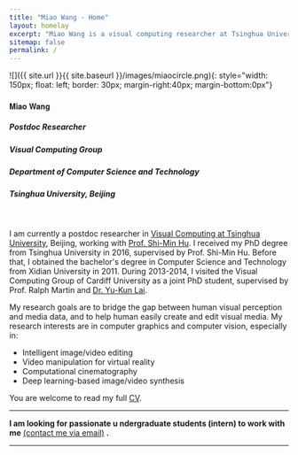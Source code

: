 ```yaml
---
title: "Miao Wang - Home"
layout: homelay
excerpt: "Miao Wang is a visual computing researcher at Tsinghua University."
sitemap: false
permalink: /
---
```


<!-- <center>
<figure>
    
  <img src="{{ site.url }}{{ site.baseurl }}/images/miaocircle.png" style="width: 180px">

</figure>
</center>
<br/> -->

<!-- ***
**I will join the Key State Laboratory of Virtual Reality and Systems, Beihang University in Oct. 2018.**

*** -->

![]({{ site.url }}{{ site.baseurl }}/images/miaocircle.png){: style="width: 150px; float: left; border: 30px; margin-right:40px; margin-bottom:0px"}

<!-- ###  **Miao Wang** -->

<div><h4 style="font-family: Helvetica Neue,Source Sans Pro,Arial"><b>Miao Wang</b></h4></div>

##### Postdoc Researcher

##### Visual Computing Group

##### Department of Computer Science and Technology

##### Tsinghua University, Beijing

<!-- ##### *Assistant Professor*

##### *Visual Computing Group*

##### *Key State Laboratory of Virtual Reality and Systems*

##### *Beihang University* -->

<br>

I am currently a postdoc researcher in [Visual Computing at Tsinghua University](http://cg.cs.tsinghua.edu.cn), Beijing, working with [Prof. Shi-Min Hu](http://cg.cs.tsinghua.edu.cn/prof_hu.htm). I received my PhD degree from Tsinghua University in 2016, supervised by Prof. Shi-Min Hu. Before that, I obtained the bachelor's degree in Computer Science and Technology from Xidian University in 2011. During 2013-2014, I visited the Visual Computing Group of Cardiff University as a joint PhD student, supervised by Prof. Ralph Martin and [Dr. Yu-Kun Lai](https://users.cs.cf.ac.uk/Yukun.Lai/).

My research goals are to bridge the gap between human visual perception and media data, and to help human easily create and edit visual media. My research interests are in computer graphics and computer vision, especially in:

* Intelligent image/video editing
* Video manipulation for virtual reality
* Computational cinematography
* Deep learning-based image/video synthesis

You are welcome to read my full [CV](http://miaowang.me/CV.pdf).



***
**I am looking for passionate u ndergraduate students (intern) to work with me** [(contact me via email)](mailto:miaowang.me@gmail.com) **.**

***






<!-- **I am looking for passionate Master students (full time) and Undergraduate students (intern) to work with me** [(more info)]({{ site.url }}{{ site.baseurl }}/vacancies) **!** -->
 
 


<!-- <figure class="fourth">
  <img src="{{ site.url }}{{ site.baseurl }}/images/logopic/Logo_Leiden.jpg" style="width: 210px">
  <img src="{{ site.url }}{{ site.baseurl }}/images/logopic/Logo_Nanofront.jpg" style="width: 110px">
  <img src="{{ site.url }}{{ site.baseurl }}/images/logopic/Logo_NWO.jpg" style="width: 120px">
  <img src="{{ site.url }}{{ site.baseurl }}/images/logopic/Logo_ERC.jpg" style="width: 110px">
</figure>
 -->





